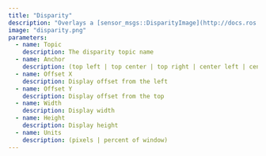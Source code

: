 ```yaml
---
title: "Disparity"
description: "Overlays a [sensor_msgs::DisparityImage](http://docs.ros.org/api/stereo_msgs/html/msg/DisparityImage.html) onto the display using the ''jet'' color map."
image: "disparity.png"
parameters:
  - name: Topic
    description: The disparity topic name
  - name: Anchor
    description: (top left | top center | top right | center left | center | center right | bottom left | bottom center | bottom right)
  - name: Offset X
    description: Display offset from the left
  - name: Offset Y
    description: Display offset from the top
  - name: Width
    description: Display width
  - name: Height
    description: Display height
  - name: Units
    description: (pixels | percent of window)
---
```

